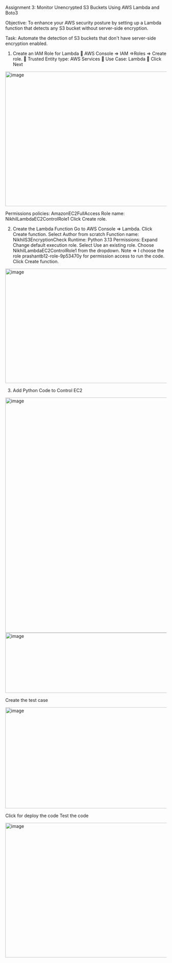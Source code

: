Assignment 3: Monitor Unencrypted S3 Buckets Using AWS Lambda and Boto3

Objective: To enhance your AWS security posture by setting up a Lambda function that detects any S3 bucket without server-side encryption.

Task: Automate the detection of S3 buckets that don't have server-side encryption enabled.

1.	Create an IAM Role for Lambda
	AWS Console => IAM =>Roles => Create role.
	Trusted Entity type: AWS Services
	Use Case: Lambda
	Click Next

<img width="800" height="421" alt="image" src="https://github.com/user-attachments/assets/c5cf2732-109e-469e-b727-a2340853e7c8" />

Permissions policies: AmazonEC2FullAccess
Role name: NikhilLambdaEC2ControlRole1
Click Create role.

2.	Create the Lambda Function
Go to AWS Console => Lambda.
Click Create function.
Select Author from scratch
Function name: NikhilS3EncryptionCheck
Runtime: Python 3.13
Permissions:
Expand Change default execution role.
Select Use an existing role.
Choose NikhilLambdaEC2ControlRole1 from the dropdown.
Note => I choose the role prashantb12-role-9p53470y for permission access to run the code.
Click Create function.

<img width="800" height="358" alt="image" src="https://github.com/user-attachments/assets/08387138-6fde-45bf-b97b-0459c0d388de" />

3.	Add Python Code to Control EC2

<img width="819" height="735" alt="image" src="https://github.com/user-attachments/assets/fad83ab2-2ffd-4520-a3b3-43e391081669" />
<img width="819" height="188" alt="image" src="https://github.com/user-attachments/assets/487d0cb5-c257-4388-9621-d40bc00dea7b" />

Create the test case

<img width="778" height="316" alt="image" src="https://github.com/user-attachments/assets/c08022fa-c7f5-4890-9125-c764de6010d1" />

Click for deploy the code
Test the code


<img width="778" height="421" alt="image" src="https://github.com/user-attachments/assets/d0677c73-7948-4458-8665-70eaaaffe89f" />



